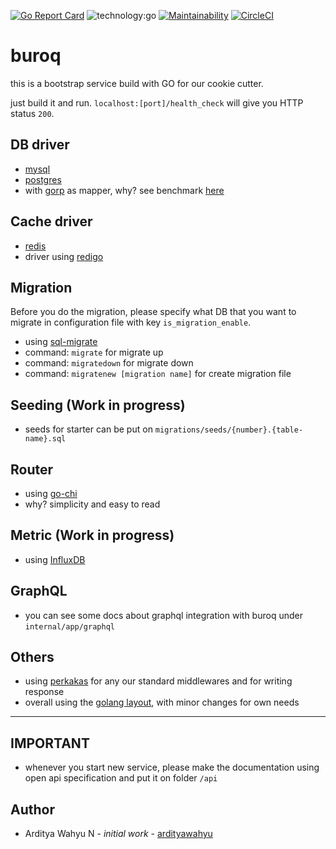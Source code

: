 [![Go Report Card](https://goreportcard.com/badge/github.com/kitabisa/buroq)](https://goreportcard.com/report/github.com/kitabisa/buroq)
![technology:go](https://img.shields.io/badge/technology-go-blue.svg)
[![Maintainability](https://api.codeclimate.com/v1/badges/b6e84c6b2bb2a819b198/maintainability)](https://codeclimate.com/github/kitabisa/buroq/maintainability)
[![CircleCI](https://circleci.com/gh/kitabisa/buroq.svg?style=svg)](https://circleci.com/gh/kitabisa/buroq)

# buroq

this is a bootstrap service build with GO for our cookie cutter.

just build it and run. `localhost:[port]/health_check` will give you HTTP status `200`.

## DB driver

* [mysql](https://github.com/go-sql-driver/mysql)
* [postgres](https://github.com/lib/pq)
* with [gorp](https://github.com/go-gorp/gorp) as mapper, why? see benchmark [here](https://github.com/volatiletech/sqlboiler/blob/master/README.md)

## Cache driver

* [redis](https://redis.io)
* driver using [redigo](https://github.com/gomodule/redigo)

## Migration
Before you do the migration, please specify what DB that you want to migrate in configuration file with key `is_migration_enable`.
* using [sql-migrate](https://github.com/rubenv/sql-migrate)
* command: `migrate` for migrate up
* command: `migratedown` for migrate down
* command: `migratenew [migration name]` for create migration file

## Seeding (Work in progress)

* seeds for starter can be put on `migrations/seeds/{number}.{table-name}.sql`

## Router

* using [go-chi](https://github.com/go-chi/chi)
* why? simplicity and easy to read

## Metric (Work in progress)

* using [InfluxDB](https://www.influxdata.com)

## GraphQL

* you can see some docs about graphql integration with buroq under `internal/app/graphql`

## Others

* using [perkakas](https://github.com/kitabisa/perkakas) for any our standard middlewares and for writing response
* overall using the [golang layout](https://github.com/golang-standards/project-layout), with minor changes for own needs

---

## IMPORTANT

* whenever you start new service, please make the documentation using open api specification and put it on folder `/api`

## Author

* Arditya Wahyu N - *initial work* - [ardityawahyu](https://github.com/ardityawahyu)
